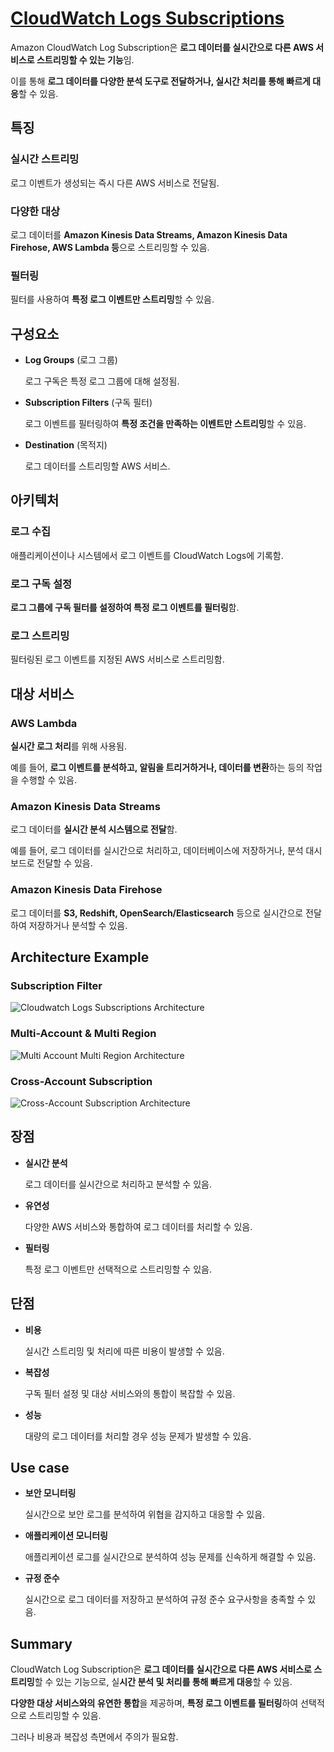 # [CloudWatch Logs Subscriptions](https://docs.aws.amazon.com/ko_kr/AmazonCloudWatch/latest/logs/Subscriptions.html)

Amazon CloudWatch Log Subscription은 **로그 데이터를 실시간으로 다른 AWS 서비스로 스트리밍할 수 있는 기능**임. 

이를 통해 **로그 데이터를 다양한 분석 도구로 전달하거나, 실시간 처리를 통해 빠르게 대응**할 수 있음.

## 특징

### 실시간 스트리밍

로그 이벤트가 생성되는 즉시 다른 AWS 서비스로 전달됨.

### 다양한 대상

로그 데이터를 **Amazon Kinesis Data Streams, Amazon Kinesis Data Firehose, AWS Lambda 등**으로 스트리밍할 수 있음.

### 필터링

필터를 사용하여 **특정 로그 이벤트만 스트리밍**할 수 있음.

## 구성요소

* **Log Groups** (로그 그룹)

    로그 구독은 특정 로그 그룹에 대해 설정됨.

* **Subscription Filters** (구독 필터)

    로그 이벤트를 필터링하여 **특정 조건을 만족하는 이벤트만 스트리밍**할 수 있음.

* **Destination** (목적지)

    로그 데이터를 스트리밍할 AWS 서비스.

## 아키텍처

### 로그 수집

애플리케이션이나 시스템에서 로그 이벤트를 CloudWatch Logs에 기록함.

### 로그 구독 설정

**로그 그룹에 구독 필터를 설정하여 특정 로그 이벤트를 필터링**함.

### 로그 스트리밍

필터링된 로그 이벤트를 지정된 AWS 서비스로 스트리밍함.

## 대상 서비스

### AWS Lambda

**실시간 로그 처리**를 위해 사용됨. 

예를 들어, **로그 이벤트를 분석하고, 알림을 트리거하거나, 데이터를 변환**하는 등의 작업을 수행할 수 있음.

### Amazon Kinesis Data Streams

로그 데이터를 **실시간 분석 시스템으로 전달**함. 

예를 들어, 로그 데이터를 실시간으로 처리하고, 데이터베이스에 저장하거나, 분석 대시보드로 전달할 수 있음.

### Amazon Kinesis Data Firehose

로그 데이터를 **S3, Redshift, OpenSearch/Elasticsearch** 등으로 실시간으로 전달하여 저장하거나 분석할 수 있음.

## Architecture Example

### Subscription Filter

![Cloudwatch Logs Subscriptions Architecture](https://github.com/user-attachments/assets/161627b7-4da0-476b-b5dc-f8aff9ac9339)

### Multi-Account & Multi Region

![Multi Account   Multi Region Architecture](https://github.com/user-attachments/assets/e0d26a97-d647-4a34-bc48-bf7f03d372b4)

### Cross-Account Subscription

![Cross-Account Subscription Architecture](https://github.com/user-attachments/assets/35e734be-0d43-4283-a589-57ec22684624)



## 장점

* **실시간 분석**

    로그 데이터를 실시간으로 처리하고 분석할 수 있음.

* **유연성**

    다양한 AWS 서비스와 통합하여 로그 데이터를 처리할 수 있음.

* **필터링**

    특정 로그 이벤트만 선택적으로 스트리밍할 수 있음.

## 단점

* **비용**

    실시간 스트리밍 및 처리에 따른 비용이 발생할 수 있음.

* **복잡성**

    구독 필터 설정 및 대상 서비스와의 통합이 복잡할 수 있음.

* **성능**

    대량의 로그 데이터를 처리할 경우 성능 문제가 발생할 수 있음.

## Use case

* **보안 모니터링**

    실시간으로 보안 로그를 분석하여 위협을 감지하고 대응할 수 있음.

* **애플리케이션 모니터링**

    애플리케이션 로그를 실시간으로 분석하여 성능 문제를 신속하게 해결할 수 있음.

* **규정 준수**

    실시간으로 로그 데이터를 저장하고 분석하여 규정 준수 요구사항을 충족할 수 있음.

## Summary

CloudWatch Log Subscription은 **로그 데이터를 실시간으로 다른 AWS 서비스로 스트리밍**할 수 있는 기능으로, 실**시간 분석 및 처리를 통해 빠르게 대응**할 수 있음. 

**다양한 대상 서비스와의 유연한 통합**을 제공하며, **특정 로그 이벤트를 필터링**하여 선택적으로 스트리밍할 수 있음. 

그러나 비용과 복잡성 측면에서 주의가 필요함.